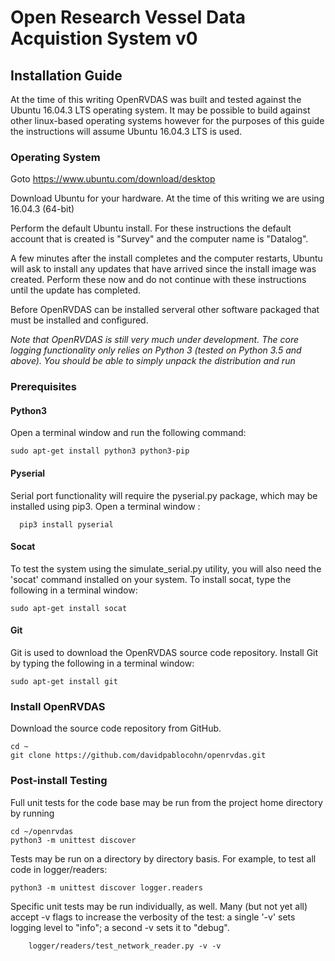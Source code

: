 
# Open Research Vessel Data Acquistion System v0

## Installation Guide
At the time of this writing OpenRVDAS was built and tested against the Ubuntu 16.04.3 LTS operating system. It may be possible to build against other linux-based operating systems however for the purposes of this guide the instructions will assume Ubuntu 16.04.3 LTS is used.

### Operating System
Goto <https://www.ubuntu.com/download/desktop>

Download Ubuntu for your hardware.  At the time of this writing we are using 16.04.3 (64-bit)

Perform the default Ubuntu install.  For these instructions the default account that is created is "Survey" and the computer name is "Datalog".

A few minutes after the install completes and the computer restarts, Ubuntu will ask to install any updates that have arrived since the install image was created.  Perform these now and do not continue with these instructions until the update has completed.

Before OpenRVDAS can be installed serveral other software packaged that must be installed and configured.

*Note that OpenRVDAS is still very much under development. The core logging functionality only relies on Python 3 (tested on Python 3.5 and above). You should be able to simply unpack the distribution and run*

### Prerequisites

#### Python3

Open a terminal window and run the following command:
```
sudo apt-get install python3 python3-pip
```

#### Pyserial
Serial port functionality will require the pyserial.py package, which
may be installed using pip3.  Open a terminal window :

```
  pip3 install pyserial
```

#### Socat
To test the system using the simulate_serial.py utility, you will also need the 'socat' command installed on your system.  To install socat, type the following in a terminal window:
```
sudo apt-get install socat
```

#### Git
Git is used to download the OpenRVDAS source code repository.  Install Git by typing the following in a terminal window:
```
sudo apt-get install git
```

### Install OpenRVDAS

Download the source code repository from GitHub.

```
cd ~
git clone https://github.com/davidpablocohn/openrvdas.git
```

### Post-install Testing

Full unit tests for the code base may be run from the project home
directory by running
```
cd ~/openrvdas
python3 -m unittest discover
```

Tests may be run on a directory by directory basis.  For example, to test all code in logger/readers:
```
python3 -m unittest discover logger.readers
```

Specific unit tests may be run individually, as well.  Many (but not yet all) accept -v flags to increase the verbosity of
the test: a single '-v' sets logging level to "info"; a second -v sets
it to "debug".
```
    logger/readers/test_network_reader.py -v -v
```
